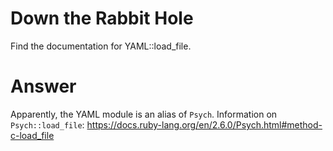 # Down the Rabbit Hole

Find the documentation for YAML::load_file.

# Answer

Apparently, the YAML module is an alias of `Psych`.  Information on `Psych::load_file`: https://docs.ruby-lang.org/en/2.6.0/Psych.html#method-c-load_file